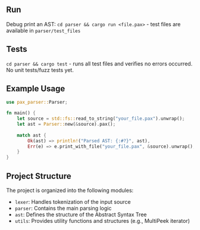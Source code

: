 ## Run
Debug print an AST: `cd parser && cargo run <file.pax>` - test files are available in `parser/test_files`

## Tests
`cd parser && cargo test` - runs all test files and verifies no errors occurred. No unit tests/fuzz tests yet.

## Example Usage
```rust
use pax_parser::Parser;

fn main() {
    let source = std::fs::read_to_string("your_file.pax").unwrap();
    let ast = Parser::new(&source).pax();
    
    match ast {
        Ok(ast) => println!("Parsed AST: {:#?}", ast),
        Err(e) => e.print_with_file("your_file.pax", &source).unwrap(),
    }
}
```

## Project Structure
The project is organized into the following modules:
- `lexer`: Handles tokenization of the input source
- `parser`: Contains the main parsing logic
- `ast`: Defines the structure of the Abstract Syntax Tree
- `utils`: Provides utility functions and structures (e.g., MultiPeek iterator)
